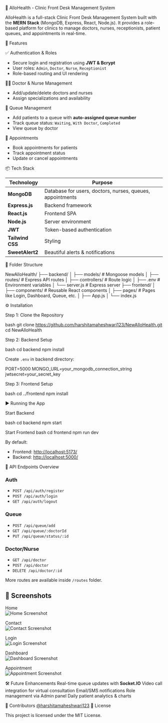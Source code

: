 🏥 AlloHealth - Clinic Front Desk Management System

AlloHealth is a full-stack Clinic Front Desk Management System built with the **MERN Stack** (MongoDB, Express, React, Node.js). It provides a role-based platform for clinics to manage doctors, nurses, receptionists, patient queues, and appointments in real-time.



🚀 Features

✅ Authentication & Roles
- Secure login and registration using **JWT & Bcrypt**
- User roles: `Admin`, `Doctor`, `Nurse`, `Receptionist`
- Role-based routing and UI rendering

🧑‍⚕️ Doctor & Nurse Management
- Add/update/delete doctors and nurses
- Assign specializations and availability

🧾 Queue Management
- Add patients to a queue with **auto-assigned queue number**
- Track queue status: `Waiting`, `With Doctor`, `Completed`
- View queue by doctor

📅 Appointments
- Book appointments for patients
- Track appointment status
- Update or cancel appointments


📦 Tech Stack

| Technology | Purpose |
|------------|---------|
| **MongoDB** | Database for users, doctors, nurses, queues, appointments |
| **Express.js** | Backend framework |
| **React.js** | Frontend SPA |
| **Node.js** | Server environment |
| **JWT** | Token-based authentication |
| **Tailwind CSS** | Styling |
| **SweetAlert2** | Beautiful alerts & notifications |


📁 Folder Structure


NewAlloHealth/
├── backend/
│   ├── models/            # Mongoose models
│   ├── routes/            # Express API routes
│   ├── controllers/       # Route logic
│   ├── .env               # Environment variables
│   └── server.js          # Express server
├── frontend/
│   ├── components/        # Reusable React components
│   ├── pages/             # Pages like Login, Dashboard, Queue, etc.
│   ├── App.js
│   └── index.js


⚙️ Installation

Step 1: Clone the Repository


bash
git clone https://github.com/harshitamaheshwari123/NewAlloHealth.git
cd NewAlloHealth


Step 2: Backend Setup

bash
cd backend
npm install


Create `.env` in backend directory:


PORT=5000
MONGO_URL=your_mongodb_connection_string
jwtsecret=your_secret_key



Step 3: Frontend Setup

bash
cd ../frontend
npm install


▶️ Running the App


Start Backend

bash
cd backend
npm start

Start Frontend
bash
cd frontend
npm run dev

By default:

* Frontend: [http://localhost:5173/](http://localhost:5173/)
* Backend: [http://localhost:5000/](http://localhost:5000/)


📌 API Endpoints Overview

### Auth

* `POST /api/auth/register`
* `POST /api/auth/login`
* `GET /api/auth/logout`

### Queue

* `POST /api/queue/add`
* `GET /api/queue/:doctorId`
* `PUT /api/queue/status/:id`

### Doctor/Nurse

* `GET /api/doctor`
* `POST /api/doctor`
* `DELETE /api/doctor/:id`

More routes are available inside `/routes` folder.


## 📸 Screenshots

Home  
![Home Screenshot](https://github.com/user-attachments/assets/24cf808e-5a31-4471-8508-cdfb0dff612c)

Contact  
![Contact Screenshot](https://github.com/user-attachments/assets/cfd8dab1-ddce-441a-8512-1ba9c07861e9)

Login  
![Login Screenshot](https://github.com/user-attachments/assets/fa59c82d-e3af-45b5-a624-b30810c6346b)

Dashboard  
![Dashboard Screenshot](https://github.com/user-attachments/assets/32222a94-61eb-4c7f-80cf-52b6ff88bc8c)

Appointment  
![Appointment Screenshot](https://github.com/user-attachments/assets/513e31de-3d03-4c5a-bc44-73cf797614cf)





🛠 Future Enhancements
Real-time queue updates with **Socket.IO**
Video call integration for virtual consultation
Email/SMS notifications
Role management via Admin panel
Daily patient analytics & charts


🤝 Contributors
[@harshitamaheshwari123](https://github.com/harshitamaheshwari123)
📃 License

This project is licensed under the MIT License.


